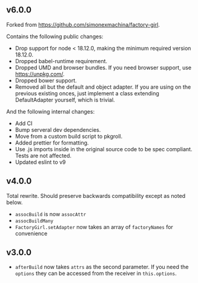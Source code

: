 ## v6.0.0

Forked from https://github.com/simonexmachina/factory-girl.

Contains the following public changes:

- Drop support for node < 18.12.0, making the minimum required version 18.12.0.
- Dropped babel-runtime requirement.
- Dropped UMD and browser bundles. If you need browser support, use https://unpkg.com/.
- Dropped bower support.
- Removed all but the default and object adapter. If you are using on the previous existing
  onces, just implement a class extending DefaultAdapter yourself, which is
  trivial.

And the following internal changes:

- Add CI
- Bump serveral dev dependencies.
- Move from a custom build script to pkgroll.
- Added prettier for formatting.
- Use .js imports inside in the original source code to be spec compliant. Tests
  are not affected.
- Updated eslint to v9

## v4.0.0

Total rewrite. Should preserve backwards compatibility except as noted below.

- `assocBuild` is now `assocAttr`
- `assocBuildMany`
- `FactoryGirl.setAdapter` now takes an array of `factoryNames` for convenience

## v3.0.0

- `afterBuild` now takes `attrs` as the second parameter. If you need the `options` they can be
  accessed from the receiver in `this.options`.
